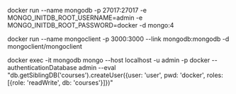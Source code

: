 docker run --name mongodb -p 27017:27017 -e MONGO_INITDB_ROOT_USERNAME=admin -e MONGO_INITDB_ROOT_PASSWORD=docker -d mongo:4

docker run --name mongoclient -p 3000:3000 --link mongodb:mongodb -d mongoclient/mongoclient 

docker exec -it mongodb mongo --host localhost -u admin -p docker --authenticationDatabase admin --eval "db.getSiblingDB('courses').createUser({user: 'user', pwd: 'docker', roles: [{role: 'readWrite', db: 'courses'}]})"